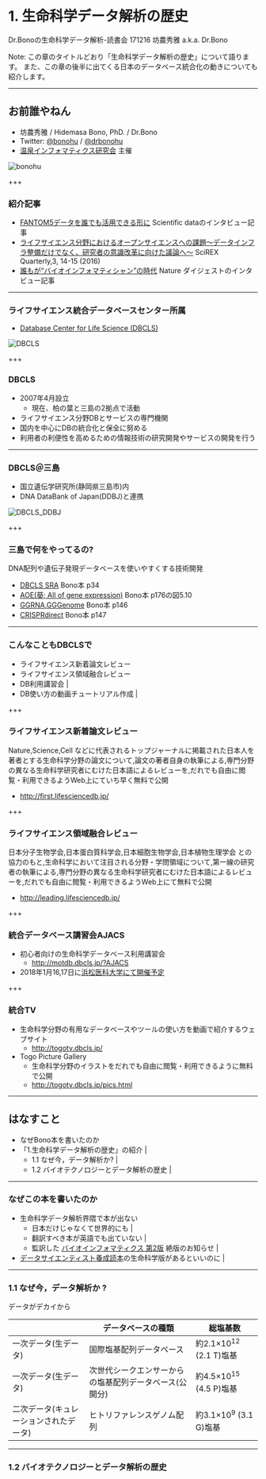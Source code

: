 # 1. 生命科学データ解析の歴史

Dr.Bonoの生命科学データ解析-読書会
171216
坊農秀雅 a.k.a. Dr.Bono

Note:
この章のタイトルどおり「生命科学データ解析の歴史」について語ります。
また、この章の後半に出てくる日本のデータベース統合化の動きについても紹介します。

---

## お前誰やねん

- 坊農秀雅 / Hidemasa Bono, PhD. / Dr.Bono
- Twitter: [@bonohu](https://twitter.com/bonohu) / [@drbonohu](https://twitter.com/drbonohu)
- [温泉インフォマティクス研究会](https://twitter.com/kubor_/status/860448923441221632) 主催

![bonohu](http://www.natureasia.com/static/ja-jp/scientificdata/img/papers-from-japan/fantom5/bono.jpg)

+++

### 紹介記事

- [FANTOM5データを誰でも活用できる形に](https://www.natureasia.com/ja-jp/scientificdata/papers-from-japan/fantom5) Scientific dataのインタビュー記事
- [ライフサイエンス分野におけるオープンサイエンスへの課題〜データインフラ整備だけでなく、研究者の意識改革に向けた議論へ〜](http://scirex.grips.ac.jp/newsletter/SciREX-Quarterly20161125.pdf#page=14) SciREX Quarterly,3, 14-15 (2016)
- [誰もが“バイオインフォマティシャン”の時代](http://doi.org/10.1038/ndigest.2015.150122) Nature ダイジェストのインタビュー記事
---

### ライフサイエンス統合データベースセンター所属

- [Database Center for Life Science (DBCLS)](https://dbcls.rois.ac.jp/)

![DBCLS](http://leading.lifesciencedb.jp/wordpress/wp-content/uploads/2014/06/logo_en_c.png)

+++

### DBCLS

- 2007年4月設立
  -  現在、柏の葉と三島の2拠点で活動
- ライフサイエンス分野DBとサービスの専門機関
- 国内を中心にDBの統合化と保全に努める
- 利用者の利便性を高めるための情報技術の研究開発やサービスの開発を行う

---

### DBCLS＠三島

- 国立遺伝学研究所(静岡県三島市)内
- DNA DataBank of Japan(DDBJ)と連携

![DBCLS_DDBJ](http://dbcls.rois.ac.jp/wp-content/uploads/2014/02/076a3beb1ba39ef1b0a95339fc86ec72.png)

+++

### 三島で何をやってるの?

DNA配列や遺伝子発現データベースを使いやすくする技術開発
- [DBCLS SRA](http://sra.dbcls.jp/) Bono本 p34
-  [AOE(葵; All of gene expression)](http://aoe.dbcls.jp/) Bono本 p176の図5.10
- [GGRNA](http://ggrna.dbcls.jp/),[GGGenome](http://gggenome.dbcls.jp/) Bono本 p146
- [CRISPRdirect](http://crispr.dbcls.jp/) Bono本 p147
---

### こんなこともDBCLSで

- ライフサイエンス新着論文レビュー
- ライフサイエンス領域融合レビュー
- DB利用講習会 |
- DB使い方の動画チュートリアル作成 |

+++

### ライフサイエンス新着論文レビュー

Nature,Science,Cell などに代表されるトップジャーナルに掲載された日本人を著者とする生命科学分野の論文について,論文の著者自身の執筆による,専門分野の異なる生命科学研究者にむけた日本語によるレビューを,だれでも自由に閲覧・利用できるようWeb上にていち早く無料で公開
- http://first.lifesciencedb.jp/

+++

### ライフサイエンス領域融合レビュー

日本分子生物学会,日本蛋白質科学会,日本細胞生物学会,日本植物生理学会 との協力のもと,生命科学において注目される分野・学問領域について,第一線の研究者の執筆による,専門分野の異なる生命科学研究者にむけた日本語によるレビューを,だれでも自由に閲覧・利用できるようWeb上にて無料で公開
- http://leading.lifesciencedb.jp/

+++

### 統合データベース講習会AJACS

- 初心者向けの生命科学データベース利用講習会
  - http://motdb.dbcls.jp/?AJACS
- 2018年1月16,17日に[浜松医科大学にて開催予定](https://events.biosciencedbc.jp/training/ajacs68)

+++

### 統合TV

- 生命科学分野の有用なデータベースやツールの使い方を動画で紹介するウェブサイト
  - http://togotv.dbcls.jp/
- Togo Picture Gallery
  - 生命科学分野のイラストをだれでも自由に閲覧・利用できるように無料で公開
  - http://togotv.dbcls.jp/pics.html

---
## はなすこと
- なぜBono本を書いたのか
- 「1.生命科学データ解析の歴史」の紹介 |
  - 1.1 なぜ今，データ解析か? |
  - 1.2 バイオテクノロジーとデータ解析の歴史 |
---
### なぜこの本を書いたのか
- 生命科学データ解析界隈で本が出ない
  - 日本だけじゃなくて世界的にも |
  - 翻訳すべき本が英語でも出ていない |
  - 監訳した [バイオインフォマティクス 第2版](http://www.amazon.co.jp/gp/product/4895924262?ie=UTF8&linkCode=as2&camp=1634&creative=6738&tag=dnamicroarray-22&creativeASIN=4895924262) 絶版のお知らせ |
- [データサイエンティスト養成読本](http://www.amazon.co.jp/gp/product/4774183601?ie=UTF8&linkCode=as2&camp=1634&creative=6738&tag=dnamicroarray-22&creativeASIN=4774183601)の生命科学版があるといいのに |
---
### 1.1 なぜ今，データ解析か ?
データがデカイから

| | データベースの種類　| 総塩基数 |
|---|---|---|
| 一次データ(生データ) | 国際塩基配列データベース | 約2.1×10<sup>12</sup> (2.1 T)塩基 |
| 一次データ(生データ)  | 次世代シークエンサーからの塩基配列データベース(公開分)  |  約4.5×10<sup>15</sup> (4.5 P)塩基 |
| 二次データ(キュレーションされたデータ)| ヒトリファレンスゲノム配列 | 約3.1×10<sup>9</sup> (3.1 G)塩基 |
---
### 1.2 バイオテクノロジーとデータ解析の歴史
